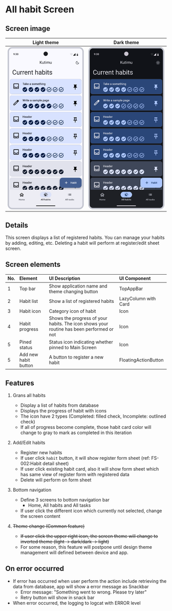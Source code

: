 # All habit Screen

## Screen image

|                    Light theme                     |                        Dark theme                         |
|:--------------------------------------------------:|:---------------------------------------------------------:|
| ![](/docs/assets/images/All%20habits%20screen.png) | ![](/docs/assets/images/All%20habits%20screen%20Dark.png) |

## Details

This screen displays a list of registered habits.
You can manage your habits by adding, editing, etc.
Deleting a habit will perform at register/edit sheet screen.

## Screen elements

| No. | Element              | UI Description                                                                           | UI Component         |
|-----|:---------------------|:-----------------------------------------------------------------------------------------|:---------------------|
| 1   | Top bar              | Show application name and theme changing button                                          | TopAppBar            |
| 2   | Habit list           | Show a list of registered habits                                                         | LazyColumn with Card |
| 3   | Habit icon           | Category icon of habit                                                                   | Icon                 |
| 4   | Habit progress       | Shows the progress of your habits. The icon shows your routine has been performed or not | Icon                 |
| 5   | Pined status         | Status icon indicating whether pinned to Main Screen                                     | Icon                 |
| 5   | Add new habit button | A button to register a new habit                                                         | FloatingActionButton |

## Features

1. Grans all habits
    * Display a list of habits from database
    * Displays the progress of habit with icons
    * The icon have 2 types (Completed: filled check, Incomplete: outlined check)
    * If all of progress become complete, those habit card color will change to gray to mark as completed in this iteration

2. Add/Edit habits
    * Register new habits
    * If user click `habit` button, it will show register form sheet (ref: FS-002:Habit detail sheet)
    * If user click existing habit card, also it will show form sheet which has same view of register form with registered data
    * Delete will perform on form sheet

3. Bottom navigation
    * Define 3 screens to bottom navigation bar
        * Home, All habits and All tasks
    * If user click the different icon which currently not selected, change the screen content

4. ~~Theme change (Common feature)~~
   * ~~If user click the upper right icon, the screen theme will change to inverted theme (light ->
     dark/dark -> light)~~
   * For some reason, this feature will postpone until design theme management will defined between
     device and app.

## On error occurred

* If error has occurred when user perform the action include retrieving the data from database, app
  will show a error message as Snackbar
    * Error message: "Something went to wrong. Please try later"
    * Retry button will show in snack bar
* When error occurred, the logging to logcat with ERROR level
